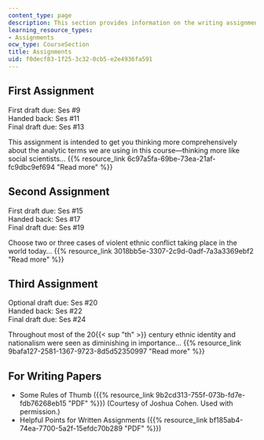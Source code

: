 ```yaml
---
content_type: page
description: This section provides information on the writing assignments of the course.
learning_resource_types:
- Assignments
ocw_type: CourseSection
title: Assignments
uid: f0decf83-1f25-3c32-0cb5-e2e4936fa591
---
```


First Assignment
----------------

First draft due: Ses #9  
Handed back: Ses #11  
Final draft due: Ses #13

This assignment is intended to get you thinking more comprehensively about the analytic terms we are using in this course—thinking more like social scientists... {{% resource_link 6c97a5fa-69be-73ea-21af-fc9dbc9ef694 "Read more" %}}

Second Assignment
-----------------

First draft due: Ses #15  
Handed back: Ses #17  
Final draft due: Ses #19

Choose two or three cases of violent ethnic conflict taking place in the world today... {{% resource_link 3018bb5e-3307-2c9d-0adf-7a3a3369ebf2 "Read more" %}}

Third Assignment
----------------

Optional draft due: Ses #20  
Handed back: Ses #22  
Final draft due: Ses #24

Throughout most of the 20{{< sup "th" >}} century ethnic identity and nationalism were seen as diminishing in importance… {{% resource_link 9bafa127-2581-1367-9723-8d5d52350997 "Read more" %}}

For Writing Papers
------------------

*   Some Rules of Thumb ({{% resource_link 9b2cd313-755f-073b-fd7e-fdb76268eb15 "PDF" %}}) (Courtesy of Joshua Cohen. Used with permission.)
*   Helpful Points for Written Assignments ({{% resource_link bf185ab4-74ea-7700-5a2f-15efdc70b289 "PDF" %}})